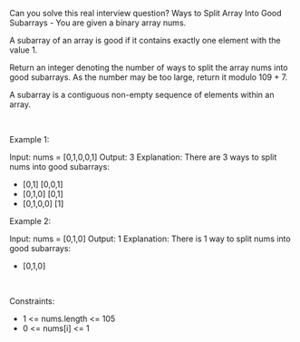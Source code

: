 Can you solve this real interview question? Ways to Split Array Into Good Subarrays - You are given a binary array nums.

A subarray of an array is good if it contains exactly one element with the value 1.

Return an integer denoting the number of ways to split the array nums into good subarrays. As the number may be too large, return it modulo 109 + 7.

A subarray is a contiguous non-empty sequence of elements within an array.

 

Example 1:


Input: nums = [0,1,0,0,1]
Output: 3
Explanation: There are 3 ways to split nums into good subarrays:
- [0,1] [0,0,1]
- [0,1,0] [0,1]
- [0,1,0,0] [1]


Example 2:


Input: nums = [0,1,0]
Output: 1
Explanation: There is 1 way to split nums into good subarrays:
- [0,1,0]


 

Constraints:

 * 1 <= nums.length <= 105
 * 0 <= nums[i] <= 1